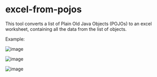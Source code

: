 # excel-from-pojos
This tool converts a list of Plain Old Java Objects (POJOs) to an excel worksheet, containing all the data from the list of objects.

Example: 


![image](https://user-images.githubusercontent.com/18034298/180833140-2f57318d-6f89-4af0-bffb-2c8054b5f248.png)
 
![image](https://user-images.githubusercontent.com/18034298/180833232-6bf471f6-52a1-4f0e-a7a6-41ee3e1c49a8.png)

![image](https://user-images.githubusercontent.com/18034298/180833356-a22be94c-efd2-48d7-938b-6450052f067e.png)
